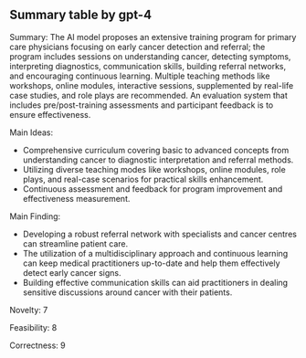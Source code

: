## Summary table by gpt-4
Summary: 
The AI model proposes an extensive training program for primary care physicians focusing on early cancer detection and referral; the program includes sessions on understanding cancer, detecting symptoms, interpreting diagnostics, communication skills, building referral networks, and encouraging continuous learning. Multiple teaching methods like workshops, online modules, interactive sessions, supplemented by real-life case studies, and role plays are recommended. An evaluation system that includes pre/post-training assessments and participant feedback is to ensure effectiveness.

Main Ideas: 
- Comprehensive curriculum covering basic to advanced concepts from understanding cancer to diagnostic interpretation and referral methods.
- Utilizing diverse teaching modes like workshops, online modules, role plays, and real-case scenarios for practical skills enhancement.
- Continuous assessment and feedback for program improvement and effectiveness measurement.

Main Finding: 
- Developing a robust referral network with specialists and cancer centres can streamline patient care.
- The utilization of a multidisciplinary approach and continuous learning can keep medical practitioners up-to-date and help them effectively detect early cancer signs.
- Building effective communication skills can aid practitioners in dealing sensitive discussions around cancer with their patients.

Novelty: 
7

Feasibility: 
8

Correctness: 
9